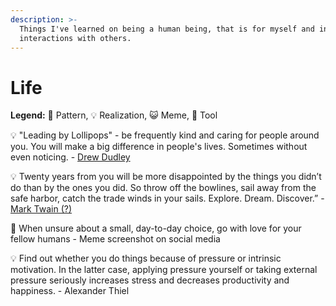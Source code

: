 ```yaml
---
description: >-
  Things I've learned on being a human being, that is for myself and in
  interactions with others.
---
```


# Life

**Legend:** 🐾 Pattern, 💡 Realization, 😺 Meme, 🔭 Tool

💡 "Leading by Lollipops" - be frequently kind and caring for people around you. You will make a big difference in people's lives. Sometimes without even noticing. - [Drew Dudley](https://www.youtube.com/watch?v=hVCBrkrFrBE&t=3s)

💡 Twenty years from you will be more disappointed by the things you didn’t do than by the ones you did. So throw off the bowlines, sail away from the safe harbor, catch the trade winds in your sails. Explore. Dream. Discover.” - [Mark Twain \(?\)](https://quoteinvestigator.com/2011/09/29/you-did/)

🐾 When unsure about a small, day-to-day choice, go with love for your fellow humans - Meme screenshot on social media

💡 Find out whether you do things because of pressure or intrinsic motivation. In the latter case, applying pressure yourself or taking external pressure seriously increases stress and decreases productivity and happiness. - Alexander Thiel

